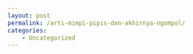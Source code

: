 ```yaml
---
layout: post
permalink: /arti-mimpi-pipis-dan-akhirnya-ngompol/
categories:
    - Uncategorized
---
```


